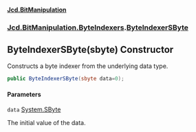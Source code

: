 #### [Jcd.BitManipulation](index.md 'index')
### [Jcd.BitManipulation.ByteIndexers](Jcd.BitManipulation.ByteIndexers.md 'Jcd.BitManipulation.ByteIndexers').[ByteIndexerSByte](Jcd.BitManipulation.ByteIndexers.ByteIndexerSByte.md 'Jcd.BitManipulation.ByteIndexers.ByteIndexerSByte')

## ByteIndexerSByte(sbyte) Constructor

Constructs a byte indexer from the underlying data type.

```csharp
public ByteIndexerSByte(sbyte data=0);
```
#### Parameters

<a name='Jcd.BitManipulation.ByteIndexers.ByteIndexerSByte.ByteIndexerSByte(sbyte).data'></a>

`data` [System.SByte](https://docs.microsoft.com/en-us/dotnet/api/System.SByte 'System.SByte')

The initial value of the data.